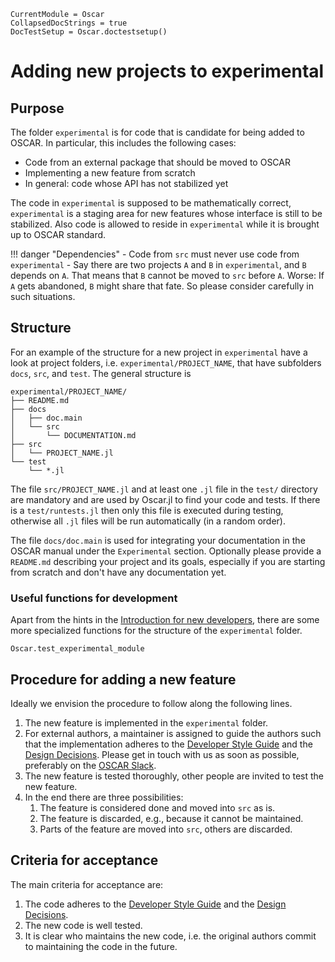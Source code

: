 ```@meta
CurrentModule = Oscar
CollapsedDocStrings = true
DocTestSetup = Oscar.doctestsetup()
```

# Adding new projects to experimental

## Purpose
The folder `experimental` is for code that is candidate for being added to
OSCAR. In particular, this includes the following cases:
- Code from an external package that should be moved to OSCAR
- Implementing a new feature from scratch
- In general: code whose API has not stabilized yet

The code in `experimental` is supposed to be mathematically correct,
`experimental` is a staging area for new features whose interface is still to
be stabilized. Also code is allowed to reside in `experimental` while it is
brought up to OSCAR standard.

!!! danger "Dependencies"
    - Code from `src` must never use code from `experimental`
    - Say there are two projects `A` and `B` in `experimental`, and `B` depends
      on `A`. That means that `B` cannot be moved to `src` before `A`. Worse:
      If `A` gets abandoned, `B` might share that fate. So please consider
      carefully in such situations.

## Structure
For an example of the structure for a new project in `experimental` have a look
at project folders, i.e. `experimental/PROJECT_NAME`, that have subfolders
`docs`, `src`, and `test`. The general structure is
```
experimental/PROJECT_NAME/
├── README.md
├── docs
│   ├── doc.main
│   └── src
│       └── DOCUMENTATION.md
├── src
│   └── PROJECT_NAME.jl
└── test
    └── *.jl
```
The file `src/PROJECT_NAME.jl` and at least one `.jl` file in the `test/`
directory are mandatory and are used by Oscar.jl to find your code and tests.
If there is a `test/runtests.jl` then only this file is executed during
testing, otherwise all `.jl` files will be run automatically (in a random
order).

The file `docs/doc.main` is used for integrating your documentation in the
OSCAR manual under the `Experimental` section. Optionally please provide a
`README.md` describing your project and its goals, especially if you are
starting from scratch and don't have any documentation yet.

### Useful functions for development
Apart from the hints in the [Introduction for new developers](@ref), there are some more specialized functions for the structure of the `experimental` folder.
```@docs
Oscar.test_experimental_module
```

## Procedure for adding a new feature
Ideally we envision the procedure to follow along the following lines.

1. The new feature is implemented in the `experimental` folder.
2. For external authors, a maintainer is assigned to guide the authors such
   that the implementation adheres to the [Developer Style Guide](@ref) and the
   [Design Decisions](@ref).
   Please get in touch with us as soon as possible, preferably on the [OSCAR
   Slack](https://oscar.computeralgebra.de/community/#slack).
3. The new feature is tested thoroughly, other people are invited to test the
   new feature.
4. In the end there are three possibilities:
   1. The feature is considered done and moved into `src` as is.
   2. The feature is discarded, e.g., because it cannot be maintained.
   3. Parts of the feature are moved into `src`, others are discarded.

## Criteria for acceptance

The main criteria for acceptance are:
1. The code adheres to the [Developer Style Guide](@ref) and the [Design
   Decisions](@ref).
2. The new code is well tested.
3. It is clear who maintains the new code, i.e. the original authors commit to
   maintaining the code in the future.

